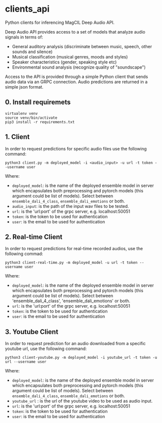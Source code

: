 # clients_api
Python clients for inferencing MagCIL Deep Audio API.

Deep Audio API provides access to a set of models that analyze audio signals in terms of:
 - General auditory analysis (discriminate between music, speech, other sounds and silence)
 - Musical classification (musical genres, moods and styles)
 - Speaker characteristics (gender, speaking style etc)
 - Environmental sound analysis (recognize quality of "soundscape")


Access to the API is provided through a simple Python client that sends audio data via an GRPC connection. Audio predictions are returned in a simple json format.



## 0. Install requiremets
```
virtualenv venv
source venv/bin/activate
pip3 install -r requirements.txt
```

## 1. Client 
In order to request predictions for specific audio files use the following command: 

```python3 client.py -m deployed_model -i <audio_input> -u url -t token --username user```

Where: 
- `deployed_model`: is the name of the deployed ensemble model in server which encapsulates both preprocessing and pytorch models (this argument could be list of models). Select between `ensemble_dali_4_class`, `ensemble_dali_emotions` or both. 
- `audio_input`: is the path of the input wav files to be tested.
- `url`: is the 'url:port' of the grpc server, e.g. localhost:50051
- `token`: is the token to be used for authentication
- `user`: is the email to be used for authentication

## 2. Real-time Client 
In order to request predictions for real-time recorded audios, use the following commad:

```python3 client-real-time.py -m deployed_model -u url -t token --username user``` 

Where: 
- `deployed_model`: is the name of the deployed ensemble model in server which encapsulates both preprocessing and pytorch models (this argument could be list of models).
  Select between 'ensemble_dali_4_class', 'ensemble_dali_emotions' or both.
- `url`: is the 'url:port' of the grpc server, e.g. localhost:50051
- `token`: is the token to be used for authentication
- `user`: is the email to be used for authentication

## 3. Youtube Client 
In order to request prediction for an audio downloaded from a specific youtube url, use the following command:

```python3 client-youtube.py -m deployed_model -i youtube_url -t token -u url --username user```

Where: 
- `deployed_model`: is the name of the deployed ensemble model in server which encapsulates both preprocessing and pytorch models (this argument could be list of models).
  Select between `ensemble_dali_4_class`, `ensemble_dali_emotions` or both.
- `youtube_url` : is the url of the youtube video to be used as audio input.
- `url`: is the 'url:port' of the grpc server, e.g. localhost:50051
- `token`: is the token to be used for authentication
- `user`: is the email to be used for authentication
